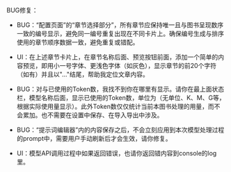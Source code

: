 BUG修复：

- BUG：“配置页面”的“章节选择部分”，所有章节应保持唯一且与图书呈现数序一致的编号显示，避免同一编号重复出现在不同卡片上。确保编号生成与排序使用的章节顺序数据一致，避免重复或错配。

- UI：在上述章节卡片上，在章节名称后面、预览按钮前面，添加一个简单的内容预览，即用小一号字体、更浅色字体（如灰色），显示章节的前20个字符（如有）并且以"..."结尾，帮助我定位文章内容。

- BUG：对与已使用的Token数，我找不到你在哪里有显示。请你在最上面状态栏，模型名称后面，显示已使用的Token数，单位为（无单位、K、M、G等，根据实际使用量显示）。此外Token数仅仅统计当前本图书处理的用量，而不会累加。也不需要在设置中保存、在导入导出中涉及。

- BUG：“提示词编辑器”内的内容保存之后，不会立刻应用到本次模型处理过程的prompt中，需要用户手动刷新后才会生效，请你修复。

- UI：模型API调用过程中如果返回错误，也请你返回错内容到console的log里。